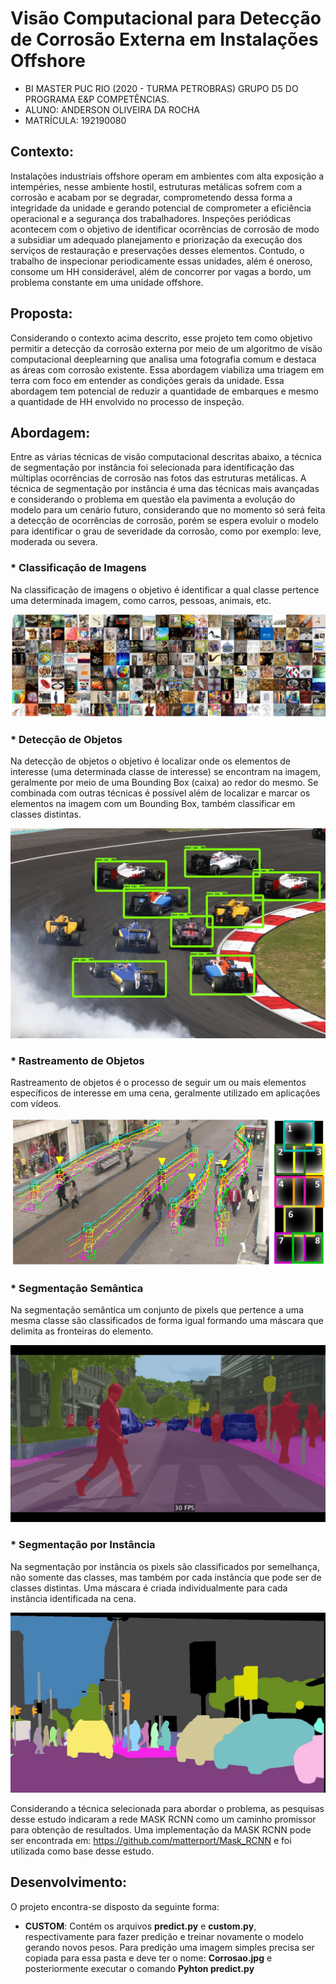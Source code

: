 # Visão Computacional para Detecção de Corrosão Externa em Instalações Offshore

* BI MASTER PUC RIO (2020 - TURMA PETROBRAS) GRUPO D5 DO PROGRAMA E&P COMPETÊNCIAS.
* ALUNO: ANDERSON OLIVEIRA DA ROCHA
* MATRÍCULA: 192190080

## Contexto: 

Instalações industriais offshore operam em ambientes com alta exposição a intempéries, nesse ambiente hostil, estruturas metálicas sofrem com a corrosão e acabam por se degradar, comprometendo dessa forma a integridade da unidade e gerando potencial de comprometer a eficiência operacional e a segurança dos trabalhadores. Inspeções periódicas acontecem com o objetivo de identificar ocorrências de corrosão de modo a subsidiar um adequado planejamento e priorização da execução dos serviços de restauração e preservações desses elementos. Contudo, o trabalho de inspecionar periodicamente essas unidades, além é oneroso, consome um HH considerável, além de concorrer por vagas a bordo, um problema constante em uma unidade offshore.

## Proposta:

Considerando o contexto acima descrito, esse projeto tem como objetivo permitir a detecção da corrosão externa por meio de um algoritmo de visão computacional deeplearning que analisa uma fotografia comum e destaca as áreas com corrosão existente. Essa abordagem viabiliza uma triagem em terra com foco em entender as condições gerais da unidade. Essa abordagem tem potencial de reduzir a quantidade de embarques e mesmo a quantidade de HH envolvido no processo de inspeção.

## Abordagem:

Entre as várias técnicas de visão computacional descritas abaixo, a técnica de segmentação por instância foi selecionada para identificação das múltiplas ocorrências de corrosão nas fotos das estruturas metálicas. A técnica de segmentação por instância é uma das técnicas mais avançadas e considerando o problema em questão ela pavimenta a evolução do modelo para um cenário futuro, considerando que no momento só será feita a detecção de ocorrências de corrosão, porém se espera evoluir o modelo para identificar o grau de severidade da corrosão, como por exemplo: leve, moderada ou severa.

### * Classificação de Imagens

Na classificação de imagens o objetivo é identificar a qual classe pertence uma determinada imagem, como carros, pessoas, animais, etc.

![Screenshot](IMAGES/ImgClassification.jpeg)

### * Detecção de Objetos

Na detecção de objetos o objetivo é localizar onde os elementos de interesse (uma determinada classe de interesse) se encontram na imagem, geralmente por meio de uma Bounding Box (caixa) ao redor do mesmo. Se combinada com outras técnicas é possível além de localizar e marcar os elementos na imagem com um Bounding Box, também classificar em classes distintas.

![Screenshot](IMAGES/ObjDetection.jpeg)

### * Rastreamento de Objetos

Rastreamento de objetos é o processo de seguir um ou mais elementos específicos de interesse em uma cena, geralmente utilizado em aplicações com vídeos.

![Screenshot](IMAGES/ObjTracking.jpeg)

### * Segmentação Semântica

Na segmentação semântica um conjunto de pixels que pertence a uma mesma classe são classificados de forma igual formando uma máscara que delimita as fronteiras do elemento.

![Screenshot](IMAGES/SemanticSegm.jpeg)

### * Segmentação por Instância

Na segmentação por instância os pixels são classificados por semelhança, não somente das classes, mas também por cada instância que pode ser de classes distintas. Uma máscara é criada individualmente para cada instância identificada na cena.

![Screenshot](IMAGES/InstanceSegm.jpeg)

Considerando a técnica selecionada para abordar o problema, as pesquisas desse estudo indicaram a rede MASK RCNN como um caminho promissor para obtenção de resultados. Uma implementação da MASK RCNN pode ser encontrada em: https://github.com/matterport/Mask_RCNN e foi utilizada como base desse estudo.

## Desenvolvimento:

O projeto encontra-se disposto da seguinte forma:

* **CUSTOM**: Contém os arquivos **predict.py** e **custom.py**, respectivamente para fazer predição e treinar novamente o modelo gerando novos pesos. Para predição uma imagem simples precisa ser copiada para essa pasta e deve ter o nome: **Corrosao.jpg** e posteriormente executar o comando **Pyhton predict.py**
